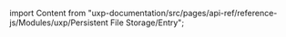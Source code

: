 
import Content from "uxp-documentation/src/pages/api-ref/reference-js/Modules/uxp/Persistent File Storage/Entry";

<Content query="product=photoshop"/>
